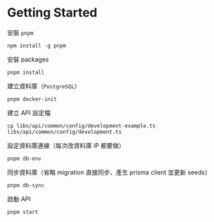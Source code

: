 # Getting Started

安裝 `pnpm`

    npm install -g pnpm

安裝 packages

    pnpm install

建立資料庫（`PostgreSQL`）

    pnpm docker-init

建立 API 設定檔

    cp libs/api/common/config/development-example.ts libs/api/common/config/development.ts

設定資料庫連線（每次改資料庫 IP 都要做）

    pnpm db-env

同步資料庫（省略 migration 直接同步、產生 prisma client 並更新 seeds）

    pnpm db-sync

啟動 API

    pnpm start
